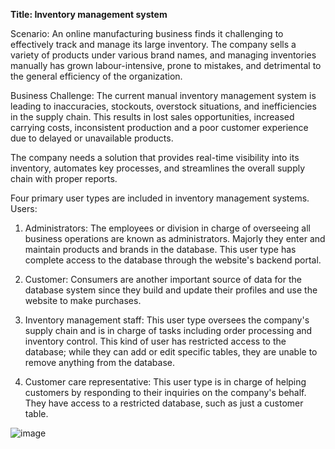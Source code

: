 **Title: Inventory management system**

Scenario: An online manufacturing business finds it challenging to effectively track and manage its large inventory. The company sells a variety of products under various brand names, and managing inventories manually has grown labour-intensive, prone to mistakes, and detrimental to the general efficiency of the organization.

Business Challenge: The current manual inventory management system is leading to inaccuracies, stockouts, overstock situations, and inefficiencies in the supply chain. This results in lost sales opportunities, increased carrying costs, inconsistent production and a poor customer experience due to delayed or unavailable products. 

The company needs a solution that provides real-time visibility into its inventory, automates key processes, and streamlines the overall supply chain with proper reports.

Four primary user types are included in inventory management systems.
Users:

1.	Administrators: The employees or division in charge of overseeing all business operations are known as administrators. Majorly they enter and maintain products and brands in the database. This user type has complete access to the database through the website's backend portal.

2.	Customer: Consumers are another important source of data for the database system since they build and update their profiles and use the website to make purchases.

3.	Inventory management staff: This user type oversees the company's supply chain and is in charge of tasks including order processing and inventory control. This kind of user has restricted access to the database; while they can add or edit specific tables, they are unable to remove anything from the database.

4.	Customer care representative: This user type is in charge of helping customers by responding to their inquiries on the company's behalf. They have access to a restricted database, such as just a customer table. 


![image](https://github.com/user-attachments/assets/46fc6357-f68c-405e-8a66-104593206edb)
